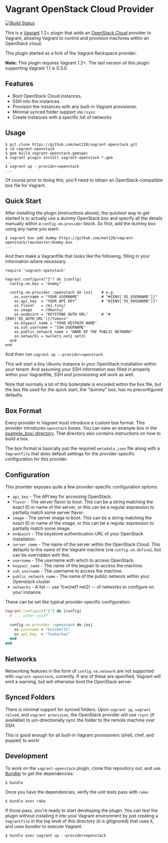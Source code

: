 # Vagrant OpenStack Cloud Provider
[![Build Status](https://travis-ci.org/mat128/vagrant-openstack.png?branch=master)](https://travis-ci.org/mat128/vagrant-openstack)

This is a [Vagrant](http://www.vagrantup.com) 1.2+ plugin that adds an
[OpenStack Cloud](http://www.openstack.org) provider to Vagrant,
allowing Vagrant to control and provision machines within an OpenStack
cloud.

This plugin started as a fork of the Vagrant Rackspace provider.

**Note:** This plugin requires Vagrant 1.2+. The last version of this plugin supporting Vagrant 1.1 is 0.3.0.

## Features

* Boot OpenStack Cloud instances.
* SSH into the instances.
* Provision the instances with any built-in Vagrant provisioner.
* Minimal synced folder support via `rsync`.
* Create instances with a specific list of networks

## Usage

```
$ git clone https://github.com/mat128/vagrant-openstack.git
$ cd vagrant-openstack
$ gem build vagrant-openstack.gemspec
$ vagrant plugin install vagrant-openstack-*.gem
...
$ vagrant up --provider=openstack
...
```

Of course prior to doing this, you'll need to obtain an OpenStack-compatible
box file for Vagrant.

## Quick Start

After installing the plugin (instructions above), the quickest way to get
started is to actually use a dummy OpenStack box and specify all the details
manually within a `config.vm.provider` block. So first, add the dummy
box using any name you want:

```
$ vagrant box add dummy https://github.com/mat128/vagrant-openstack/raw/master/dummy.box
...
```

And then make a Vagrantfile that looks like the following, filling in
your information where necessary.

```
require 'vagrant-openstack'

Vagrant.configure("2") do |config|
  config.vm.box = "dummy"

  config.vm.provider :openstack do |os|    # e.g.
    os.username = "YOUR USERNAME"          # "#{ENV['OS_USERNAME']}"
    os.api_key  = "YOUR API KEY"           # "#{ENV['OS_PASSWORD']}" 
    os.flavor   = /m1.tiny/
    os.image    = /Ubuntu/
    os.endpoint = "KEYSTONE AUTH URL"      # "#{ENV['OS_AUTH_URL']}/tokens"  
    os.keypair_name = "YOUR KEYPAIR NAME"
    os.ssh_username = "SSH USERNAME"
    os.public_network_name = "NAME OF THE PUBLIC NETWORK"
    os.networks = %w(net1 net2 net3)
  end
end
```

And then run `vagrant up --provider=openstack`.

This will start a tiny Ubuntu instance in your OpenStack installation within
your tenant. And assuming your SSH information was filled in properly
within your Vagrantfile, SSH and provisioning will work as well.

Note that normally a lot of this boilerplate is encoded within the box
file, but the box file used for the quick start, the "dummy" box, has
no preconfigured defaults.

## Box Format

Every provider in Vagrant must introduce a custom box format. This
provider introduces `openstack` boxes. You can view an example box in
the [example_box/ directory](https://github.com/cloudbau/vagrant-openstack/tree/master/example_box).
That directory also contains instructions on how to build a box.

The box format is basically just the required `metadata.json` file
along with a `Vagrantfile` that does default settings for the
provider-specific configuration for this provider.

## Configuration

This provider exposes quite a few provider-specific configuration options:

* `api_key` - The API key for accessing OpenStack.
* `flavor` - The server flavor to boot. This can be a string matching
  the exact ID or name of the server, or this can be a regular expression
  to partially match some server flavor.
* `image` - The server image to boot. This can be a string matching the
  exact ID or name of the image, or this can be a regular expression to
  partially match some image.
* `endpoint` - The keystone authentication URL of your OpenStack installation.
* `server_name` - The name of the server within the OpenStack Cloud. This
  defaults to the name of the Vagrant machine (via `config.vm.define`), but
  can be overridden with this.
* `username` - The username with which to access OpenStack.
* `keypair_name` - The name of the keypair to access the machine.
* `ssh_username` - The username to access the machine.
* `public_network_name` - The name of the public network within your Openstack cluster
* `networks` - A list -- use %w(net1 net2) -- of networks to configure
  on your instance.

These can be set like typical provider-specific configuration:

```ruby
Vagrant.configure("2") do |config|
  # ... other stuff

  config.vm.provider :openstack do |os|
    os.username = "mitchellh"
    os.api_key  = "foobarbaz"
  end
end
```

## Networks

Networking features in the form of `config.vm.network` are not
supported with `vagrant-openstack`, currently. If any of these are
specified, Vagrant will emit a warning, but will otherwise boot
the OpenStack server.

## Synced Folders

There is minimal support for synced folders. Upon `vagrant up`,
`vagrant reload`, and `vagrant provision`, the OpenStack provider will use
`rsync` (if available) to uni-directionally sync the folder to
the remote machine over SSH.

This is good enough for all built-in Vagrant provisioners (shell,
chef, and puppet) to work!

## Development

To work on the `vagrant-openstack` plugin, clone this repository out, and use
[Bundler](http://gembundler.com) to get the dependencies:

```
$ bundle
```

Once you have the dependencies, verify the unit tests pass with `rake`:

```
$ bundle exec rake
```

If those pass, you're ready to start developing the plugin. You can test
the plugin without installing it into your Vagrant environment by just
creating a `Vagrantfile` in the top level of this directory (it is gitignored)
that uses it, and uses bundler to execute Vagrant:

```
$ bundle exec vagrant up --provider=openstack
```
